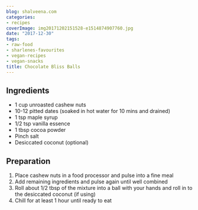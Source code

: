 ```yaml
---
blog: shalveena.com
categories:
- recipes
coverImage: img20171202151528-e1514874907760.jpg
date: "2017-12-30"
tags:
- raw-food
- sharlenes-favourites
- vegan-recipes
- vegan-snacks
title: Chocolate Bliss Balls
---
```


## Ingredients

- 1 cup unroasted cashew nuts
- 10-12 pitted dates (soaked in hot water for 10 mins and drained)
- 1 tsp maple syrup
- 1/2 tsp vanilla essence
- 1 tbsp cocoa powder
- Pinch salt
- Desiccated coconut (optional)

## Preparation

1. Place cashew nuts in a food processor and pulse into a fine meal
2. Add remaining ingredients and pulse again until well combined
3. Roll about 1/2 tbsp of the mixture into a ball with your hands and roll in to the desiccated coconut (if using)
4. Chill for at least 1 hour until ready to eat